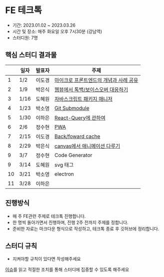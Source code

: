 # FE 테크톡

- 기간: 2023.01.02 ~ 2023.03.26
- 시간 및 장소: 매주 화요일 오후 7시30분 (강남역)
- 스터디원: 7명

## 핵심 스터디 결과물

|  | 일자  | 발표자 | 주제 |
|--|------|------|------|
| 1| 1/2  | 이도경 | [마이크로 프론트엔드의 개념과 사례 공유](https://github.com/Learning-Is-Vital-In-Development/24-frontend-tech-talk/blob/main/w01/%EB%B0%9C%ED%91%9C%EC%9E%90%EB%A3%8C.md) |
| 2| 1/9  | 박은식 | [웹뷰에서 톡백/보이스오버 대응하기](https://github.com/Learning-Is-Vital-In-Development/24-frontend-tech-talk/blob/main/w02/%EB%B0%9C%ED%91%9C%EC%9E%90%EB%A3%8C.md) |
| 3| 1/16 | 도혜원 | [자바스크립트 패키지 매니저](https://github.com/Learning-Is-Vital-In-Development/24-frontend-tech-talk/tree/main/w03) |
| 4| 1/23 | 박소영 | [Git Submodule](https://github.com/Learning-Is-Vital-In-Development/24-frontend-tech-talk/tree/main/w04) |
| 5| 1/30 | 이하은 | [React-Query에 관하여](https://github.com/Learning-Is-Vital-In-Development/24-frontend-tech-talk/blob/main/w05/%EB%B0%9C%ED%91%9C%EC%9E%90%EB%A3%8C.pdf) |
| 6| 2/6  | 정수현 | [PWA](https://github.com/Learning-Is-Vital-In-Development/24-frontend-tech-talk/blob/main/w06/%EB%B0%9C%ED%91%9C%EC%9E%90%EB%A3%8C.pdf) |
| 7| 2/15 | 이도경 | [Back/foward cache](https://github.com/Learning-Is-Vital-In-Development/24-frontend-tech-talk/blob/main/w07/%EB%B0%9C%ED%91%9C%EC%9E%90%EB%A3%8C.md) |
| 8| 2/29 | 박은식 | [canvas에서 애니메이션 다루기](https://github.com/Learning-Is-Vital-In-Development/24-frontend-tech-talk/blob/main/w08/%EB%85%B8%ED%8A%B8.md) |
| 9| 3/7  | 정수현 | Code Generator |
| 9| 3/14 | 도혜원 | svg 태그 |
|10| 3/21 | 박소영 | electron |
|11| 3/28 | 이하은 | |

## 진행방식

- 매 주 FE관련 주제로 테크톡 진행합니다.
- 한 명씩 돌아가면서 진행하며, 진행 2주 전까지 주제를 정합니다.
- 준비한 자료는 마크다운 형식으로 작성하고, 테크톡 종료 후 깃허브에 정리합니다.

## 스터디 규칙

- 지켜야할 규칙이 있다면 작성해주세요

[이슈](https://github.com/Learning-Is-Vital-In-Development/study-template/issues)를 읽고 적절한 조치를 통해 스터디에 집중할 수 있도록 해주세요
